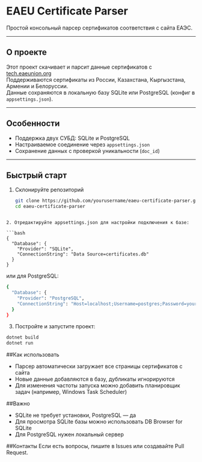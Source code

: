 # EAEU Certificate Parser

Простой консольный парсер сертификатов соответствия с сайта ЕАЭС.

---

## О проекте

Этот проект скачивает и парсит данные сертификатов с [tech.eaeunion.org](https://tech.eaeunion.org/tech/registers/35-1/ru/registryList/conformityDocs)  
Поддерживаются сертификаты из России, Казахстана, Кыргызстана, Армении и Белоруссии.  
Данные сохраняются в локальную базу SQLite или PostgreSQL (конфиг в `appsettings.json`).

---

## Особенности

- Поддержка двух СУБД: SQLite и PostgreSQL
- Настраиваемое соединение через `appsettings.json`
- Сохранение данных с проверкой уникальности (`doc_id`)

---

## Быстрый старт

1. Склонируйте репозиторий  
   ```bash
   git clone https://github.com/yourusername/eaeu-certificate-parser.git
   cd eaeu-certificate-parser
```

2. Отредактируйте appsettings.json для настройки подключения к базе:

```bash
{
  "Database": {
    "Provider": "SQLite",
    "ConnectionString": "Data Source=certificates.db"
  }
}
```
или для PostgreSQL:

```bash
{
  "Database": {
    "Provider": "PostgreSQL",
    "ConnectionString": "Host=localhost;Username=postgres;Password=yourpassword;Database=certificatesdb"
  }
}
```

3. Постройте и запустите проект:

```bash
dotnet build
dotnet run
```
##Как использовать
- Парсер автоматически загружает все страницы сертификатов с сайта
- Новые данные добавляются в базу, дубликаты игнорируются
- Для изменения частоты запуска можно добавить планировщик задач (например, Windows Task Scheduler)

##Важно
- SQLite не требует установки, PostgreSQL — да
- Для просмотра SQLite базы можно использовать DB Browser for SQLite
- Для PostgreSQL нужен локальный сервер

##Контакты
Если есть вопросы, пишите в Issues или создавайте Pull Request.